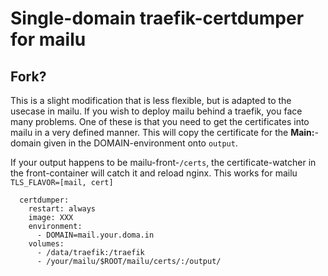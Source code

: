 # Single-domain traefik-certdumper for mailu

## Fork?
This is a slight modification that is less flexible, but is adapted to the
usecase in mailu. If you wish to deploy mailu behind a traefik, you face many
problems. One of these is that you need to get the certificates into mailu in a
very defined manner. This will copy the certificate for the **Main:**-domain
given in the DOMAIN-environment onto `output`.

If your output happens to be mailu-front-`/certs`, the certificate-watcher in
the front-container will catch it and reload nginx. This works for mailu
`TLS_FLAVOR=[mail, cert]`


```
  certdumper:
    restart: always
    image: XXX
    environment:
      - DOMAIN=mail.your.doma.in
    volumes:
      - /data/traefik:/traefik
      - /your/mailu/$ROOT/mailu/certs/:/output/
```
